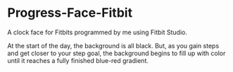 # Progress-Face-Fitbit
A clock face for Fitbits programmed by me using Fitbit Studio.

At the start of the day, the background is all black. But, as you gain steps and get closer to your step goal, the background begins to fill up with color until it reaches a fully finished blue-red gradient.

